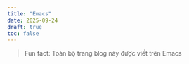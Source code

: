 ```yaml
---
title: "Emacs"
date: 2025-09-24
draft: true
toc: false
---
```


> Fun fact: Toàn bộ trang blog này được viết trên Emacs
